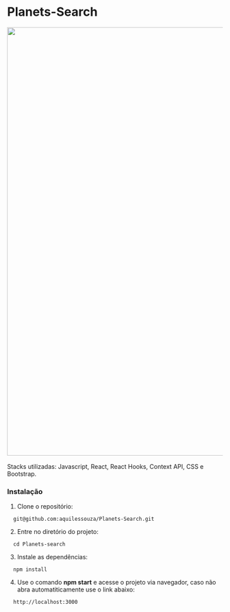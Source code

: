 # Planets-Search

<div align="center">
<img src="https://user-images.githubusercontent.com/83843770/211177331-21b17496-aade-471a-9144-37a086d8b2d3.png" width="1000px" />
</div>

<br/>
Stacks utilizadas: Javascript, React, React Hooks, Context API, CSS e Bootstrap.

### Instalação

1. Clone o repositório:
```
  git@github.com:aquilessouza/Planets-Search.git
```

2. Entre no diretório do projeto:
```
  cd Planets-search
```

3. Instale as dependências:
```
  npm install
```

4. Use o comando **npm start** e acesse o projeto via navegador, caso não abra automatiticamente use o link abaixo:
```
  http://localhost:3000
```
